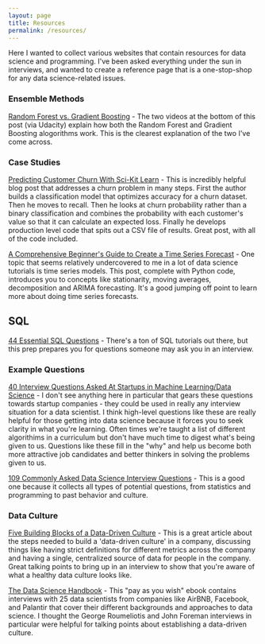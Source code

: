 ```yaml
---
layout: page
title: Resources
permalink: /resources/
---
```


Here I wanted to collect various websites that contain resources for data science and programming. I've been asked everything under the sun in interviews, and wanted to create a reference page that is a one-stop-shop for any data science-related issues.

### Ensemble Methods

<a href="https://discuss.analyticsvidhya.com/t/what-is-the-fundamental-difference-between-randomforest-and-gradient-boosting-algorithms/2341/3" target="_blank">Random Forest vs. Gradient Boosting</a> - The two videos at the bottom of this post (via Udacity) explain how both the Random Forest and Gradient Boosting alogorithms work. This is the clearest explanation of the two I've come across.

### Case Studies

<a href="http://blog.yhat.com/posts/predicting-customer-churn-with-sklearn.html" target="_blank">Predicting Customer Churn With Sci-Kit Learn</a> - This is incredibly helpful blog post that addresses a churn problem in many steps. First the author builds a classification model that optimizes accuracy for a churn dataset. Then he moves to recall. Then he looks at churn probability rather than a binary classification and combines the probability with each customer's value so that it can calculate an expected loss. Finally he develops production level code that spits out a CSV file of results. Great post, with all of the code included.

<a href="https://www.analyticsvidhya.com/blog/2016/02/time-series-forecasting-codes-python/" target="_blank">A Comprehensive Beginner's Guide to Create a Time Series Forecast</a> - One topic that seems relatively undercovered to me in a lot of data science tutorials is time series models. This post, complete with Python code, introduces you to concepts like stationarity, moving averages, decomposition and ARIMA forecasting. It's a good jumping off point to learn more about doing time series forecasts.

## SQL

<a href="https://www.toptal.com/sql/interview-questions" target="_blank">44 Essential SQL Questions</a> - There's a ton of SQL tutorials out there, but this prep prepares you for questions someone may ask you in an interview.

### Example Questions

<a href="https://www.analyticsvidhya.com/blog/2016/09/40-interview-questions-asked-at-startups-in-machine-learning-data-science/" target="_blank">40 Interview Questions Asked At Startups in Machine Learning/Data Science</a> - I don't see anything here in particular that gears these questions towards startup companies - they could be used in really any interview situation for a data scientist. I think high-level questions like these are really helpful for those getting into data science because it forces you to seek clarity in what you're learning. Often times we're taught a list of different algorithims in a curriculum but don't have much time to digest what's being given to us. Questions like these fill in the "why" and help us become both more attractive job candidates and better thinkers in solving the problems given to us.

<a href="https://www.springboard.com/blog/data-science-interview-questions/" target="_blank">109 Commonly Asked Data Science Interview Questions</a> - This is a good one because it collects all types of potential questions, from statistics and programming to past behavior and culture.

### Data Culture

<a href="https://techcrunch.com/2017/06/23/five-building-blocks-of-a-data-driven-culture/" target="_blank"> Five Building Blocks of a Data-Driven Culture</a> - This is a great article about the steps needed to build a 'data-driven culture' in a company, discussing things like having strict definitions for different metrics across the company and having a single, centralized source of data for people in the company. Great talking points to bring up in an interview to show that you're aware of what a healthy data culture looks like.

<a href="http://www.thedatasciencehandbook.com/" target="_blank"> The Data Science Handbook</a> - This "pay as you wish" ebook contains interviews with 25 data scientists from companies like AirBNB, Facebook, and Palantir that cover their different backgrounds and approaches to data science. I thought the George Roumeliotis and John Foreman interviews in particular were helpful for talking points about establishing a data-driven culture.